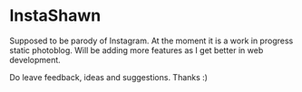 # InstaShawn
Supposed to be parody of Instagram.
At the moment it is a work in progress static photoblog. Will be adding more features as I get better in web development.

Do leave feedback, ideas and suggestions. Thanks :) 
